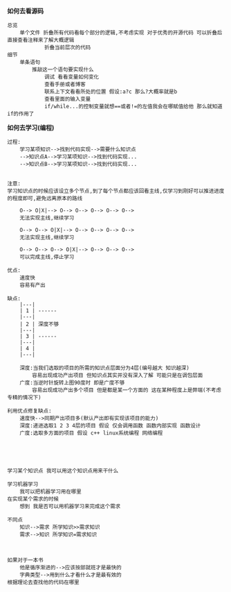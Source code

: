 **如何去看源码** 

    总览
        单个文件 折叠所有代码看每个部分的逻辑,不考虑实现 对于优秀的开源代码 可以折叠后直接查看注释来了解大概逻辑
                折叠当前层次的代码
    细节
        单条语句    
            推敲这一个语句要实现什么
                调试 看看变量如何变化
                查看手册或者博客
                联系上下文看看所处的位置 假设:a?c 那么?大概率就是b
                查看里面的输入变量
                if/while...的控制变量就想==或者!=的左值我会在哪赋值给他 那么就知道if的作用了


**如何去学习(编程)** 



    过程:
        学习某项知识-->找到代码实现-->需要什么知识点                         
        -->知识点A-->学习某项知识-->找到代码实现...  
        -->知识点B-->学习某项知识-->找到代码实现...


    注意: 
    学习知识点的时候应该设立多个节点,到了每个节点都应该回看主线,仅学习到刚好可以推进进度的程度即可,避免远离原本的路线

        O--> O|X|--> O--> O--> O--> O--> O--> 
        无法实现主线,继续学习

        O--> O--> O|X|--> O--> O--> O--> O--> 
        无法实现主线,继续学习 

        O--> O--> O--> O|X|--> O--> O--> O--> 
        可以完成主线,停止学习

    优点:
        速度快
        容易有产出

    缺点:
        |---|
        | 1 | ------
        |---|
        | 2 | 深度不够
        |---|
        | 3 | ------
        |---|
        | 4 |
        |---|

        深度:当我们选取的项目的所需的知识点层面分为4层(编号越大 知识越深)
            容易出现成功产出项目 但知识点其实并没有深入了解 可能只是在调包层面
        广度:当逆时针旋转上图90度时 即是广度不够
            容易出现成功产出多个项目 但是都是某一个方面的 这在某种程度上是弊端(不考虑专精的情况下) 

    利用优点修复缺点:
        速度快-->同期产出项目多(默认产出即有实现该项目的能力)
        深度:递进选取1 2 3 4层的项目 假设 仅会调用函数 函数内部实现 函数设计 
        广度:选取多方面的项目 假设 c++ linux系统编程 网络编程 
        

      


    学习某个知识点 我可以用这个知识点用来干什么

    学习机器学习
        我可以把机器学习用在哪里
    在实现某个需求的时候
        想到 我是否可以用机器学习来完成这个需求

    不同点
        知识-->需求 所学知识>>需求知识
        需求-->知识 所学知识=需求知识
    


    如果对于一本书
        他是循序渐进的-->应该按部就班才是最快的
        字典类型-->用到什么才看什么才是最有效的
    根据理论去查找他的代码在哪里
